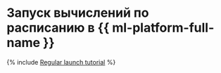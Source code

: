 # Запуск вычислений по расписанию в {{ ml-platform-full-name }}

{% include [Regular launch tutorial](../../_tutorials/ml-ai/regular-launch.md) %}